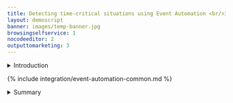 ```yaml
---
title: Detecting time-critical situations using Event Automation <br/>300-level live demo
layout: demoscript
banner: images/temp-banner.jpg
browsingselfservice: 1
nocodeeditor: 2
outputtomarketing: 3
---
```


<span id="top"></span>

<details markdown="1">

<summary>Introduction</summary>

Today we will see how Focus Corp, an online retailer, uses real-time data to capitalize on time-sensitive revenue opportunities.

Focus Corp has a goal of driving more revenue from its first-time customers. The marketing team wants to send a high-value promotion to first-time customers immediately after those customers place a large initial order.

Focus Corp's integration team use IBM Event Automation to expose event streams they believe will be useful to other teams in the company. They publish documentation of the event streams to an Event Catalog that allows non-technical consumers, like the marketing team, to discover and subscribe to the streams. The marketing team will use these event streams to precisely identify when, and to which customers, to send its highest-value promotional offers.

Let’s get started!

(Demo intro slides <a href="https://ibm.box.com/s/quzwd2gvn7zbo9oo19xi1o05gtdlvmwj" target="_blank" rel="noreferrer">here</a>)

(Printer-ready PDF of demo script <a href="https://ibm.box.com/s/jsz9v4mva1jdz7gg1fls3xk4rhgiezvh" target="_blank" rel="noreferrer">here</a>)

<br/><br/>

</details>

<p/>

{% include integration/event-automation-common.md %}

<details markdown="1">

<summary>Summary</summary>

In this demo we showed how Focus Corp used IBM Event Automation to capitalize on time-sensitive revenue opportunities. Specifically, we saw the integration team publish event streams to an Event Catalog that allowed non-technical consumers, like the marketing team, to easily discover and subscribe to the streams. The marketing team then used these streams to build an event processing flow, using a no-code editor. The flow detects in real-time which customers should receive the highest value discounts. This has transformed how quickly the marketing team can create new features and frees them from needing to rely on the integration team for access to this valuable business data.

Thank you for attending today’s presentation.

**[Go to top](#place1)**

<br/><br/>

</details>
